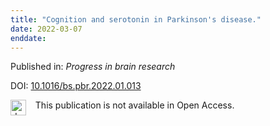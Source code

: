 ```yaml
---
title: "Cognition and serotonin in Parkinson's disease."
date: 2022-03-07
enddate:
---
```


Published in: *Progress in brain research*

DOI: [10.1016/bs.pbr.2022.01.013](https://doi.org/10.1016/bs.pbr.2022.01.013)

<img src="https://upload.wikimedia.org/wikipedia/commons/thumb/0/0e/Closed_Access_logo_transparent.svg/1200px-Closed_Access_logo_transparent.svg.png" alt="drawing" width="25" align="left"/> &nbsp;&nbsp;&nbsp;This publication is not available in Open Access.


